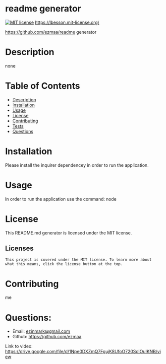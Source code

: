 # readme generator
[![MIT license](https://img.shields.io/badge/License-MIT-blue.svg)](https://lbesson.mit-license.org/)
https://lbesson.mit-license.org/

https://github.com/ezmaa/readme generator
# Description
none
# Table of Contents
* [Description](#description)
* [Installation](#installation)
* [Usage](#usage)
* [License](#license)
* [Contributing](#contributing)
* [Tests](#tests)
* [Questions](#questions)
# Installation 
Please install the inquirer dependencey in order to run the application.
# Usage
In order to run the application use the command: node
# License 
This README.md generator is licensed under the MIT license.
## Licenses
    This project is covered under the MIT license. To learn more about what this means, click the license button at the top.
# Contributing
me
# Questions:
* Email: ezinmark@gmail.com
* Github: https://github.com/ezmaa

Link to video: https://drive.google.com/file/d/1Npe0DXZmQ7FgujK8UfoO720SdiOuIKNB/view
